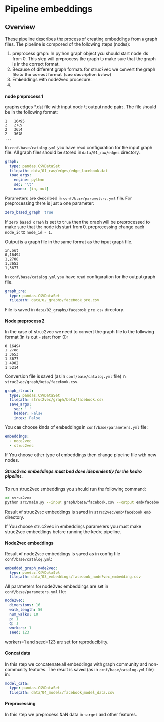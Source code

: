 # Pipeline embeddings


## Overview

<!---
Please describe your modular pipeline here.
-->
These pipeline describes the process of creating embeddings from a graph files. 
The pipeline is composed of the following steps (nodes):
1. preprocess graph: In python graph object you should start node ids from 0.
This step will preprocess the graph to make sure that the graph is in the correct format.
2. Because of different graph formats for struc2vec we convert the graph file to the correct format. (see description below)
3. Embeddings with node2vec procedure. 
4. 

#### node preprocess 1

graphs edges *.dat file with input node \\t output node pairs. 
The file should be in the following format:
```text
1	16495
2	2789
2	3654
2	3678
...
```
In `conf/base/catalog.yml` you have read configuration for the input graph file. 
All graph files should be stored in `data/01_raw/edges` directory.
```yaml
graph:
  type: pandas.CSVDataSet
  filepath: data/01_raw/edges/edge_facebook.dat
  load_args:
    engine: python
    sep: '\t'
    names: [in, out]

```
Parameters are described in `conf/base/parameters.yml` file.
For preprocessing there is just a one parameter:
```yaml
zero_based_graph: true
```
If `zero_based_graph` is set to `true` then the graph will be preprocessed to make sure that the node ids start from 0.
preprocessing change each `node_id` to `node_id - 1`.

Output is a graph file in the same format as the input graph file.
```text
in,out
0,16494
1,2788
1,3653
1,3677
```
In `conf/base/catalog.yml` you have read configuration for the output graph file.
```yaml
graph_pre:
  type: pandas.CSVDataSet
  filepath: data/02_graphs/facebook_pre.csv
```
File is saved in `data/02_graphs/facebook_pre.csv` directory.

#### Node preprocess 2
In the case of struc2vec we need to convert the graph file to the following format (in \\s out - start from 0):
```text
0 16494
1 2788
1 3653
1 3677
1 4902
1 5214
```
Conversion file is saved (as in `conf/base/catalog.yml` file) in `struc2vec/graph/beta/facebook.csv`.
```yaml
graph_struct:
  type: pandas.CSVDataSet
  filepath: struc2vec/graph/beta/facebook.csv
  save_args:
    sep: ' '
    header: False
    index: False
```

You can choose kinds of embeddings in `conf/base/parameters.yml` file:
```yaml
embeddings:
  - node2vec
  - struc2vec
```
If You choose other type of embeddings then change pipeline file with new nodes. 

##### Struc2vec embeddings must bed done idependently for the kedro pipeline.
To run struc2vec embeddings you should run the following command:
```bash
cd struc2vec
python src/main.py --input graph/beta/facebook.csv --output emb/facebook.emb --num-walks 10 --walk-length 50 --window-size 5 --dimensions 16 --OPT1 True --OPT2 True --OPT3 True --worker 1
```
Result of struc2vec embeddings is saved in `struc2vec/emb/facebook.emb` directory.

If You choose struc2vec in embeddings parameters you must make struc2vec embeddings before running the kedro pipeline.

#### Node2vec embeddings

Result of node2vec embeddings is saved as in config file `conf/base/catalog.yml`:
```yaml
embedded_graph_node2vec:
  type: pandas.CSVDataSet
  filepath: data/03_embeddings/facebook_node2vec_embedding.csv
```
All parameters for node2vec embeddings are set in `conf/base/parameters.yml` file:
```yaml
node2vec:
  dimensions: 16
  walk_length: 50
  num_walks: 10
  p: 1
  q: 1
  workers: 1
  seed: 123
```

workers=1 and seed=123 are set for reproducibility.

#### Concat data
In this step we concatenate all embeddings with graph community and non-community features.
The result is saved (as in `conf/base/catalog.yml` file) in:
```yaml
model_data:
  type: pandas.CSVDataSet
  filepath: data/04_models/facebook_model_data.csv
```
#### Preprocessing 

In this step we preprocess NaN data in `target` and other features.

